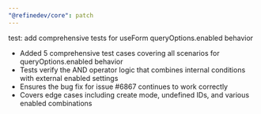 ```yaml
---
"@refinedev/core": patch
---
```


test: add comprehensive tests for useForm queryOptions.enabled behavior

- Added 5 comprehensive test cases covering all scenarios for queryOptions.enabled behavior
- Tests verify the AND operator logic that combines internal conditions with external enabled settings
- Ensures the bug fix for issue #6867 continues to work correctly
- Covers edge cases including create mode, undefined IDs, and various enabled combinations
